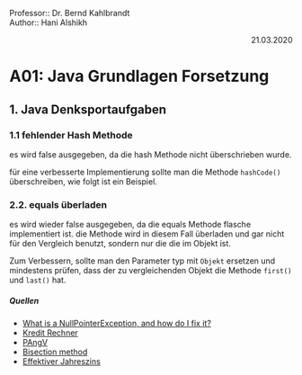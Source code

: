 Professor:: Dr. Bernd Kahlbrandt  
Author:: Hani Alshikh  
<div style="text-align: right">21.03.2020</div>

# A01: Java Grundlagen Forsetzung

## 1. Java Denksportaufgaben

### 1.1 fehlender Hash Methode

es wird false ausgegeben, da die hash Methode nicht überschrieben wurde.

für eine verbesserte Implementierung sollte man die Methode ```hashCode()``` überschreiben, wie folgt ist ein Beispiel.

### 2.2. equals überladen

es wird wieder false ausgegeben, da die equals Methode flasche implementiert ist. die Methode wird in diesem Fall überladen und gar nicht für den Vergleich benutzt, sondern nur die die im Objekt ist.

Zum Verbessern, sollte man den Parameter typ mit ```Objekt``` ersetzen und mindestens prüfen, dass der zu vergleichenden Objekt die Methode ```first()``` und ```last()``` hat.




##### Quellen
- [What is a NullPointerException, and how do I fix it?](https://stackoverflow.com/questions/218384/what-is-a-nullpointerexception-and-how-do-i-fix-it)
- [Kredit Rechner](https://www.finanzen-rechner.net/kreditrechner.php)
- [PAngV](http://www.gesetze-im-internet.de/pangv/anlage.html)
- [Bisection method](https://en.wikipedia.org/wiki/Bisection_method)
- [Effektiver Jahreszins](https://de.wikipedia.org/wiki/Effektiver_Jahreszins)